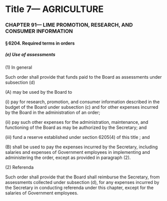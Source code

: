 
# Title 7— AGRICULTURE
### CHAPTER 91— LIME PROMOTION, RESEARCH, AND CONSUMER INFORMATION
#### § 6204. Required terms in orders
##### (e) Use of assessments

(1) In general

Such order shall provide that funds paid to the Board as assessments under subsection (d)

(A) may be used by the Board to

(i) pay for research, promotion, and consumer information described in the budget of the Board under subsection (c) and for other expenses incurred by the Board in the administration of an order;

(ii) pay such other expenses for the administration, maintenance, and functioning of the Board as may be authorized by the Secretary; and

(iii) fund a reserve established under section 6205(4) of this title ; and

(B) shall be used to pay the expenses incurred by the Secretary, including salaries and expenses of Government employees in implementing and administering the order, except as provided in paragraph (2).

(2) Referenda

Such order shall provide that the Board shall reimburse the Secretary, from assessments collected under subsection (d), for any expenses incurred by the Secretary in conducting referenda under this chapter, except for the salaries of Government employees.
